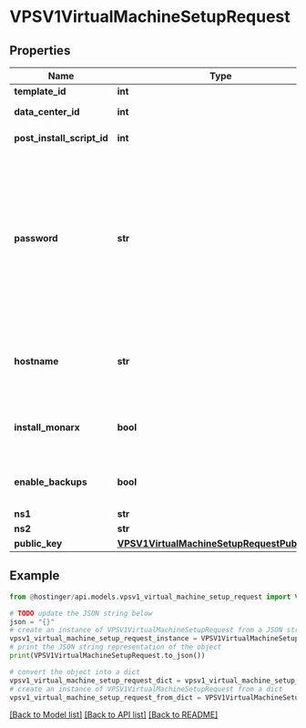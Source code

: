 # VPSV1VirtualMachineSetupRequest


## Properties

Name | Type | Description | Notes
------------ | ------------- | ------------- | -------------
**template_id** | **int** | Template ID | 
**data_center_id** | **int** | Data center ID | 
**post_install_script_id** | **int** | Post-install script ID | [optional] 
**password** | **str** | Password for the virtual machine. If not provided, random password will be generated. Password will not be shown in the response. | [optional] 
**hostname** | **str** | Override default hostname of the virtual machine | [optional] 
**install_monarx** | **bool** | Install Monarx malware scanner (if supported) | [optional] [default to False]
**enable_backups** | **bool** | Enable weekly backup schedule | [optional] [default to True]
**ns1** | **str** |  | [optional] 
**ns2** | **str** |  | [optional] 
**public_key** | [**VPSV1VirtualMachineSetupRequestPublicKey**](VPSV1VirtualMachineSetupRequestPublicKey.md) |  | [optional] 

## Example

```python
from @hostinger/api.models.vpsv1_virtual_machine_setup_request import VPSV1VirtualMachineSetupRequest

# TODO update the JSON string below
json = "{}"
# create an instance of VPSV1VirtualMachineSetupRequest from a JSON string
vpsv1_virtual_machine_setup_request_instance = VPSV1VirtualMachineSetupRequest.from_json(json)
# print the JSON string representation of the object
print(VPSV1VirtualMachineSetupRequest.to_json())

# convert the object into a dict
vpsv1_virtual_machine_setup_request_dict = vpsv1_virtual_machine_setup_request_instance.to_dict()
# create an instance of VPSV1VirtualMachineSetupRequest from a dict
vpsv1_virtual_machine_setup_request_from_dict = VPSV1VirtualMachineSetupRequest.from_dict(vpsv1_virtual_machine_setup_request_dict)
```
[[Back to Model list]](../README.md#documentation-for-models) [[Back to API list]](../README.md#documentation-for-api-endpoints) [[Back to README]](../README.md)


